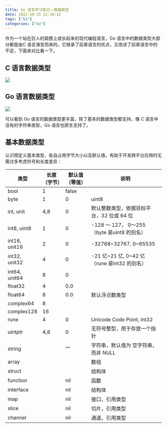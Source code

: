 ```yaml
---
title: Go 语言学习笔记——数据类型
date: 2022-10-25 22:18:12
tags: ["Go"]
categories: ["Go"]
---
```


作为一个站在巨人的肩膀上成长起来的现代编程语言，Go 语言中的数据类型大部分都是由C 语言演变而来的，它继承了前辈语言的优点，又改进了前辈语言中的不足，下面来对比看一下。

<!-- more -->

## C 语言数据类型

![](https://cdn.jsdelivr.net/gh/0xAiKang/CDN/blog/images/C语言数据类型.png)
## Go 语言数据类型

![](https://cdn.jsdelivr.net/gh/0xAiKang/CDN/blog/images/Go语言数据类型.png)

可以看到 Go 语言的数据类型更丰富，除了基本的数据类型都支持，像 C 语言中没有的字符串类型，Go 语言也原生支持了。

## 基本数据类型
认识预定义基本类型、各自占用字节大小以及默认值，有助于开发跨平台应用时无需过多考虑符号和长度差异：

|类型|长度（字节）|默认值（零值）|说明|
| ------- | ------- | ------- | ------- |
| bool | 1 | false |  |
| byte | 1 | 0 | uint8 |
| int, unit | 4,8 | 0 |  默认整数类型，依据目标平台，32 位或 64 位 |
| int8, uint8 | 1 | 0 | -128 ～ 127， 0～255（byte 是uint8 的别名）|
| int16, unit16 | 2 | 0 | -32768~32767, 0~65535 |
| int32, unit32 | 4 | 0 | -21 亿~21 亿, 0~42 亿（rune 是int32 的别名）|
| int64, unit64 | 8 | 0 | |
| float32 | 4 | 0.0 |  |
| float64 | 8 | 0.0 | 默认浮点数类型 |
| complex64 | 8 |  |  |
| complex128 | 16 |  |  |
| rune | 4 | 0 | Unicode Code Point, int32 |
| uintptr | 4,8 | 0 | 无符号整型，用于存放一个指针 |
| string |  | "" | 字符串，默认值为 空字符串，而非 NULL |
| array |  |  |  数组 |
| struct |  |  |  结构体 |
| function |  | nil |  函数 |
| interface |  | nil |  结构体 |
| map |  | nil |  接口，引用类型 |
| slice |  | nil |  切片，引用类型 |
| channel |  | nil |  通道，引用类型 |